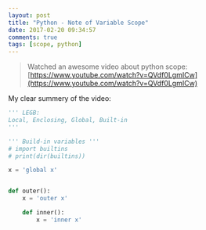 ```yaml
---
layout: post
title: "Python - Note of Variable Scope"
date: 2017-02-20 09:34:57
comments: true
tags: [scope, python]
---
```



> Watched an awesome video about python scope: 
[https://www.youtube.com/watch?v=QVdf0LgmICw](https://www.youtube.com/watch?v=QVdf0LgmICw)

<!--more-->
   

My clear summery of the video:   
```python
''' LEGB:
Local, Enclosing, Global, Built-in
'''

''' Build-in variables '''
# import builtins
# print(dir(builtins))

x = 'global x'


def outer():
    x = 'outer x'

    def inner():
        x = 'inner x'

```
